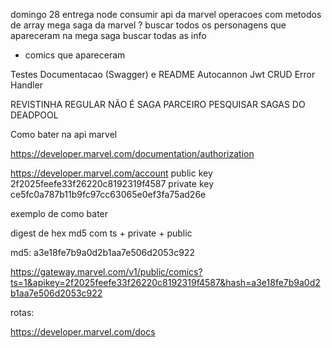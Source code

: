 domingo 28 entrega
node
consumir api da marvel
operacoes com metodos de array
mega saga da marvel ?
buscar todos os personagens que apareceram na mega saga
buscar todas as info
 - comics que apareceram

Testes 
Documentacao (Swagger) e README
Autocannon
Jwt
CRUD
Error Handler

REVISTINHA REGULAR NÃO É SAGA PARCEIRO
PESQUISAR SAGAS DO DEADPOOL

Como bater na api marvel

https://developer.marvel.com/documentation/authorization

https://developer.marvel.com/account
public key 2f2025feefe33f26220c8192319f4587
private key ce5fc0a787b11b9fc97cc63065e0ef3fa75ad26e

exemplo de como bater

digest de hex md5 com ts + private + public

md5: a3e18fe7b9a0d2b1aa7e506d2053c922

https://gateway.marvel.com/v1/public/comics?ts=1&apikey=2f2025feefe33f26220c8192319f4587&hash=a3e18fe7b9a0d2b1aa7e506d2053c922

rotas: 

https://developer.marvel.com/docs
